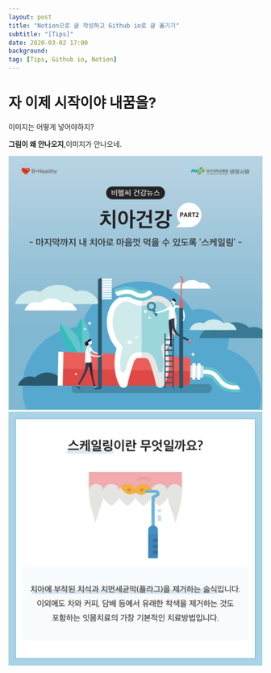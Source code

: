 ```yaml
---
layout: post
title: "Notion으로 글 작성하고 Github io로 글 옮기기"
subtitle: "[Tips]"
date: 2020-03-02 17:00
background: 
tag: [Tips, Github io, Notion]
---
```


# 자 이제 시작이야 내꿈을?
이미지는 어떻게 넣어야하지?

**그림이 왜 안나오지**,이미지가 안나오네.

![01](./images/01.png)
![02](./images/02.png)